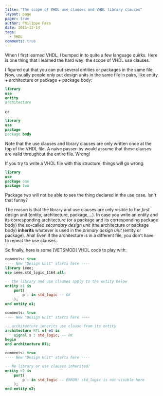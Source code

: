 ```yaml
---
title: "The scope of VHDL use clauses and VHDL library clauses"
layout: page 
pager: true
author: Philippe Faes
date: 2011-12-14
tags: 
  - VHDL
comments: true
---
```


When I first learned VHDL, I bumped in to quite a few language quirks. Here is one thing that I learned the hard way: the scope of VHDL use clauses.

I figured out that you can put several entities or packages in the same file. Now, usually people only put design units in the same file in pairs, like entity + architecture or package + package body:
```vhdl
library
use
entity
architecture
```
or
```vhdl
library
use
package
package body
```

Note that the use clauses and library clauses are only written once at the top of the VHDL file. A naïve passer-by would assume that these clauses are valid throughout the entire file. Wrong!

If you try to write a VHDL file with this structure, things will go wrong:
```vhdl
library
use
package one
package two
```

Package two will not be able to see the thing declared in the use case. Isn't that funny? 

The reason is that the library and use clauses are only visible to the _first_ design unit (entity, architecture, package,...). In case you write an entity and its corresponding architecture (or a package and its corresponding package body) the so-called _secondary design unit_ (the architecture or package body) **inherits** whatever is used in the _primary design unit_ (entity or package). Aha!
Even if the architecture is in a different file, you don't have to repeat the use clauses.

So finally, here is some [VETSMOD] VHDL code to play with:
```vhdl
comments: true
---- New "Design Unit" starts here ----
library ieee;
use ieee.std_logic_1164.all;

-- the library and use clauses apply to the entity below
entity e1 is
	port(
		p : in std_logic -- OK
	);
end entity e1;

comments: true
---- New "Design Unit" starts here ----

-- architecture inherits use clause from its entity 
architecture RTL of e1 is
	signal s : std_logic; -- OK
begin
end architecture RTL;

comments: true
---- New "Design Unit" starts here ----

-- No library or use clauses inherited!
entity e2 is
	port(
		p : in std_logic -- ERROR! std_logic is not visible here
	);
end entity e2;
```
